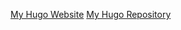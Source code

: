 [My Hugo Website](https://meenusince2004.github.io/)
                                                     [My Hugo Repository](https://github.com/meenusince2004/meenusince2004.github.io)
